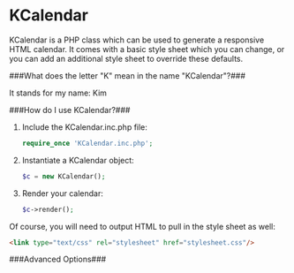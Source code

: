 KCalendar
=========

KCalendar is a PHP class which can be used to generate a responsive HTML calendar. It comes with a basic style sheet which you can change, or you can add an additional style sheet to override these defaults.

###What does the letter "K" mean in the name "KCalendar"?###

It stands for my name: Kim

###How do I use KCalendar?###

1. Include the KCalendar.inc.php file:

	```php
	require_once 'KCalendar.inc.php';
	```

2. Instantiate a KCalendar object:

	```php
	$c = new KCalendar();
	```

3. Render your calendar:

	```php
	$c->render();
	```

Of course, you will need to output HTML to pull in the style sheet as well:

```html
<link type="text/css" rel="stylesheet" href="stylesheet.css"/>
```

###Advanced Options###
